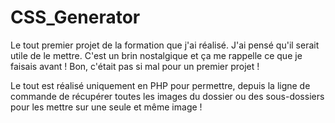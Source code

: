 # CSS_Generator

Le tout premier projet de la formation que j'ai réalisé. J'ai pensé qu'il serait utile de le mettre. C'est un brin nostalgique et ça me rappelle ce que je faisais avant !
Bon, c'était pas si mal pour un premier projet !

Le tout est réalisé uniquement en PHP pour permettre, depuis la ligne de commande de récupérer toutes les images du dossier ou des sous-dossiers
pour les mettre sur une seule et même image !
